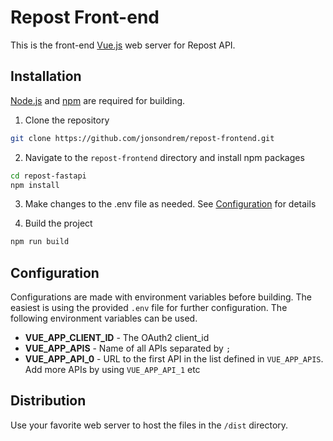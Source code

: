 # Repost Front-end
This is the front-end [Vue.js](https://vuejs.org/) web server for Repost API.

## Installation
[Node.js](https://nodejs.org/en/) and [npm](https://www.npmjs.com/) are required
for building.

1. Clone the repository
```bash
git clone https://github.com/jonsondrem/repost-frontend.git
```

2. Navigate to the `repost-frontend` directory and install npm packages
```bash
cd repost-fastapi
npm install
```

3. Make changes to the .env file as needed. See [Configuration](#configuration)
for details

4. Build the project
```bash
npm run build
```

## Configuration
Configurations are made with environment variables before building. The easiest is
using the provided `.env` file for further configuration. The following environment 
variables can be used.

- **VUE_APP_CLIENT_ID** - The OAuth2 client_id
- **VUE_APP_APIS** - Name of all APIs separated by `;`
- **VUE_APP_API_0** - URL to the first API in the list defined in `VUE_APP_APIS`. 
Add more APIs by using `VUE_APP_API_1` etc

## Distribution
Use your favorite web server to host the files in the `/dist` directory.
